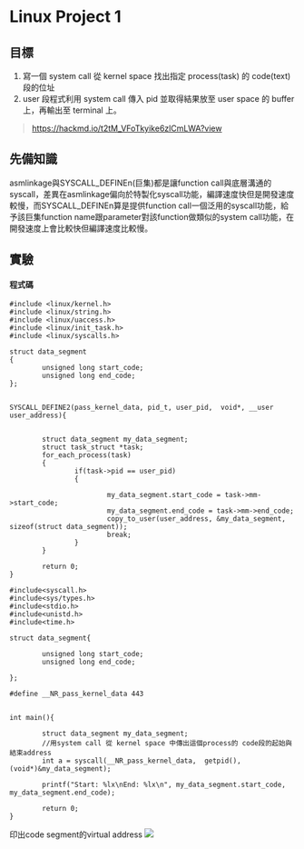 # Linux Project 1

## 目標
1. 寫一個 system call 從 kernel space 找出指定 process(task) 的 code(text) 段的位址
2. user 段程式利用 system call 傳入 pid 並取得結果放至 user space 的 buffer 上，再輸出至 terminal 上。
>https://hackmd.io/t2tM_VFoTkyike6zlCmLWA?view
## 先備知識

asmlinkage與SYSCALL_DEFINEn(巨集)都是讓function call與底層溝通的syscall，差異在asmlinkage偏向於特製化syscall功能，編譯速度快但是開發速度較慢，而SYSCALL_DEFINEn算是提供function call一個泛用的syscall功能，給予該巨集function name跟parameter對該function做類似的system call功能，在開發速度上會比較快但編譯速度比較慢。

## 實驗

#### 程式碼
```clike=
#include <linux/kernel.h>
#include <linux/string.h>
#include <linux/uaccess.h>
#include <linux/init_task.h>
#include <linux/syscalls.h>

struct data_segment
{
        unsigned long start_code;
        unsigned long end_code;
};


SYSCALL_DEFINE2(pass_kernel_data, pid_t, user_pid,  void*, __user user_address){


        struct data_segment my_data_segment;
        struct task_struct *task;
        for_each_process(task)
        {
                if(task->pid == user_pid)
                {

                        my_data_segment.start_code = task->mm->start_code;
                        my_data_segment.end_code = task->mm->end_code;
                        copy_to_user(user_address, &my_data_segment, sizeof(struct data_segment));
                        break;
                }
        }

        return 0;
}
```

```clike=
#include<syscall.h>
#include<sys/types.h>
#include<stdio.h>
#include<unistd.h>
#include<time.h>

struct data_segment{

        unsigned long start_code;
        unsigned long end_code;

};

#define __NR_pass_kernel_data 443


int main(){

        struct data_segment my_data_segment;
        //用system call 從 kernel space 中傳出這個process的 code段的起始與結束address
        int a = syscall(__NR_pass_kernel_data,  getpid(), (void*)&my_data_segment);

        printf("Start: %lx\nEnd: %lx\n", my_data_segment.start_code, my_data_segment.end_code);

        return 0;
}
```

印出code segment的virtual address
![](https://i.imgur.com/PBNqgmB.png)
